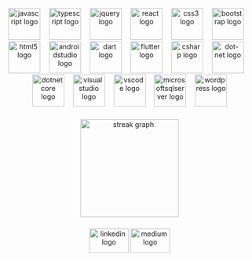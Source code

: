 <div align="center">
  <img src="https://skillicons.dev/icons?i=js" height="65" alt="javascript logo"  />
  <img width="10" />
  <img src="https://skillicons.dev/icons?i=ts" height="65" alt="typescript logo"  />
  <img width="10" />
  <img src="https://skillicons.dev/icons?i=jquery" height="65" alt="jquery logo"  />
  <img width="10" />
  <img src="https://skillicons.dev/icons?i=react" height="65" alt="react logo"  />
  <img width="10" />
  <img src="https://skillicons.dev/icons?i=css" height="65" alt="css3 logo"  />
  <img width="10" />
  <img src="https://skillicons.dev/icons?i=bootstrap" height="65" alt="bootstrap logo"  />
  <img width="10" />
  <img src="https://skillicons.dev/icons?i=html" height="65" alt="html5 logo"  />
  <img width="10" />
  <img src="https://skillicons.dev/icons?i=androidstudio" height="65" alt="androidstudio logo"  />
  <img width="10" />
  <img src="https://skillicons.dev/icons?i=dart" height="65" alt="dart logo"  />
  <img width="10" />
  <img src="https://skillicons.dev/icons?i=flutter" height="65" alt="flutter logo"  />
  <img width="10" />
  <img src="https://skillicons.dev/icons?i=cs" height="65" alt="csharp logo"  />
  <img width="10" />
  <img src="https://skillicons.dev/icons?i=dotnet" height="65" alt="dot-net logo"  />
  <img width="10" />
  <img src="https://cdn.jsdelivr.net/gh/devicons/devicon/icons/dotnetcore/dotnetcore-original.svg" height="65" alt="dotnetcore logo"  />
  <img width="10" />
  <img src="https://skillicons.dev/icons?i=visualstudio" height="65" alt="visualstudio logo"  />
  <img width="10" />
  <img src="https://skillicons.dev/icons?i=vscode" height="65" alt="vscode logo"  />
  <img width="10" />
  <img src="https://cdn.jsdelivr.net/gh/devicons/devicon/icons/microsoftsqlserver/microsoftsqlserver-plain.svg" height="65" alt="microsoftsqlserver logo"  />
  <img width="10" />
  <img src="https://skillicons.dev/icons?i=wordpress" height="65" alt="wordpress logo"  />
</div>

###

<div align="center">
  <img src="https://streak-stats.demolab.com?user=OzanYaprak&locale=en&mode=daily&theme=chartreuse-dark&hide_border=true&border_radius=90&date_format=j/n[/Y]&order=3" height="200" alt="streak graph"  />
</div>

###

<div align="center">
  <img src="https://raw.githubusercontent.com/maurodesouza/profile-readme-generator/master/src/assets/icons/social/linkedin/default.svg" href="https://github.com/OzanYaprak" width="80" height="50" alt="linkedin logo"  />
  <img src="https://raw.githubusercontent.com/maurodesouza/profile-readme-generator/master/src/assets/icons/social/medium/default.svg" width="80" height="50" alt="medium logo"  />
</div>

###
